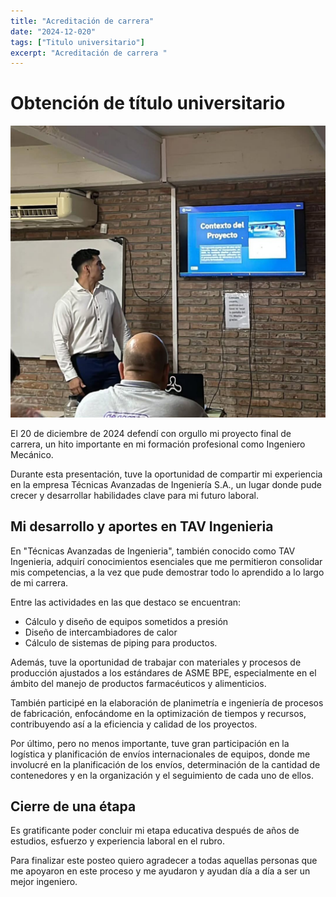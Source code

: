 ```yaml
---
title: "Acreditación de carrera"
date: "2024-12-020"
tags: ["Titulo universitario"]
excerpt: "Acreditación de carrera "
---
```


# Obtención de título universitario

![Defensa de acreditación de carrera](https://github.com/lucaspetruccelli/curriculum/blob/main/src/assets/acreditacion.jpg?raw=true)

El 20 de diciembre de 2024 defendí con orgullo mi proyecto final de carrera, un hito importante en mi formación profesional como Ingeniero Mecánico.

Durante esta presentación, tuve la oportunidad de compartir mi experiencia en la empresa Técnicas Avanzadas de Ingeniería S.A., un lugar donde pude crecer y desarrollar habilidades clave para mi futuro laboral. 

## Mi desarrollo y aportes en TAV Ingenieria
En "Técnicas Avanzadas de Ingenieria", también conocido como TAV Ingenieria, adquirí conocimientos esenciales que me permitieron consolidar mis competencias, a la vez que pude demostrar todo lo aprendido a lo largo de mi carrera.

Entre las actividades en las que destaco se encuentran:
- Cálculo y diseño de equipos sometidos a presión
- Diseño de intercambiadores de calor
- Cálculo de sistemas de piping para productos. 

Además, tuve la oportunidad de trabajar con materiales y procesos de producción ajustados a los estándares de ASME BPE, especialmente en el ámbito del manejo de productos farmacéuticos y alimenticios.

También participé en la elaboración de planimetría e ingeniería de procesos de fabricación, enfocándome en la optimización de tiempos y recursos, contribuyendo así a la eficiencia y calidad de los proyectos.

 Por último, pero no menos importante, tuve gran participación en la logística y planificación de envíos internacionales de equipos, donde me involucré en la planificación de los envíos, determinación de la cantidad de contenedores y en la organización y el seguimiento de cada uno de ellos.

 ## Cierre de una étapa

 Es gratificante poder concluir mi etapa educativa después de años de estudios, esfuerzo y experiencia laboral en el rubro.

 Para finalizar este posteo quiero agradecer a todas aquellas personas que me apoyaron en este proceso y me ayudaron y ayudan día a día a ser un mejor ingeniero.

<br>
<br>
<br>
<br>